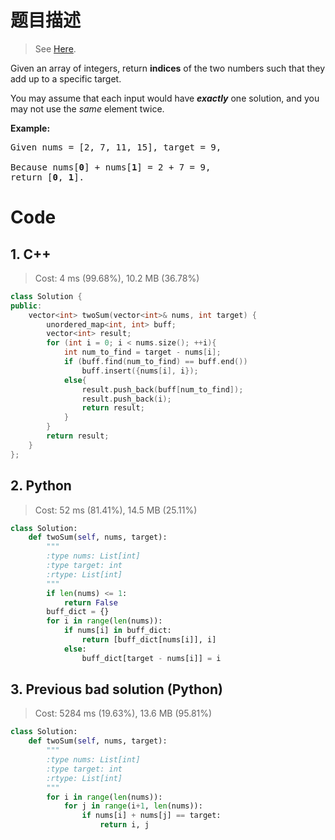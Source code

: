 # 题目描述

> See [Here](https://leetcode.com/problems/two-sum/).

<div><p>Given an array of integers, return <strong>indices</strong> of the two numbers such that they add up to a specific target.</p>

<p>You may assume that each input would have <strong><em>exactly</em></strong> one solution, and you may not use the <em>same</em> element twice.</p>

<p><strong>Example:</strong></p>

<pre>Given nums = [2, 7, 11, 15], target = 9,

Because nums[<strong>0</strong>] + nums[<strong>1</strong>] = 2 + 7 = 9,
return [<strong>0</strong>, <strong>1</strong>].
</pre>
</div>

# Code

## 1. C++

> Cost: 4 ms (99.68%), 10.2 MB (36.78%)

```cpp
class Solution {
public:
    vector<int> twoSum(vector<int>& nums, int target) {
        unordered_map<int, int> buff;
        vector<int> result;
        for (int i = 0; i < nums.size(); ++i){
            int num_to_find = target - nums[i];
            if (buff.find(num_to_find) == buff.end())
                buff.insert({nums[i], i});
            else{
                result.push_back(buff[num_to_find]);
                result.push_back(i);
                return result;
            }
        }
        return result;
    }
};
```

## 2. Python

> Cost: 52 ms (81.41%), 14.5 MB (25.11%)

```python
class Solution:
    def twoSum(self, nums, target):
        """
        :type nums: List[int]
        :type target: int
        :rtype: List[int]
        """
        if len(nums) <= 1:
            return False
        buff_dict = {}
        for i in range(len(nums)):
            if nums[i] in buff_dict:
                return [buff_dict[nums[i]], i]
            else:
                buff_dict[target - nums[i]] = i
```

## 3. Previous bad solution (Python)

> Cost: 5284 ms (19.63%), 13.6 MB (95.81%)

```python
class Solution:
    def twoSum(self, nums, target):
        """
        :type nums: List[int]
        :type target: int
        :rtype: List[int]
        """
        for i in range(len(nums)):
            for j in range(i+1, len(nums)):
                if nums[i] + nums[j] == target:
                    return i, j
```
